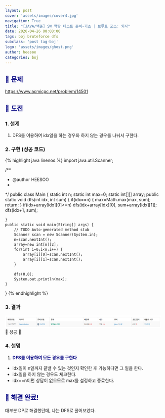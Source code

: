 ```yaml
---
layout: post
cover: 'assets/images/cover4.jpg'
navigation: True
title: "[JAVA/백준] SW 역량 테스트 준비-기초 | 브루트 포스: 퇴사"
date: 2020-04-26 00:00:00
tags: boj bruteforce dfs
subclass: 'post tag-boj'
logo: 'assets/images/ghost.png'
author: heesoo
categories: boj
---
```

## <span style="color:navy">👀 문제</span>
<https://www.acmicpc.net/problem/14501>

## <span style="color:navy">👊 도전</span>

### 1. 설계
1. DFS를 이용하여 idx일을 하는 경우와 하지 않는 경우를 나눠서 구한다.

### 2. 구현 (성공 코드)
{% highlight java linenos %}
import java.util.Scanner;

/**
 * @author HEESOO
 *
 */
public class Main {
	static int n;
	static int max=0;
	static int[][] array;
	public static void dfs(int idx, int sum) {
		if(idx==n) {
			max=Math.max(max, sum);
			return;
		}
		if(idx+array[idx][0]<=n)
			dfs(idx+array[idx][0], sum+array[idx][1]);
		dfs(idx+1, sum);
		
	}
	public static void main(String[] args) {
		// TODO Auto-generated method stub
		Scanner scan = new Scanner(System.in);
		n=scan.nextInt();
		array=new int[n][2];
		for(int i=0;i<n;i++) {
			array[i][0]=scan.nextInt();
			array[i][1]=scan.nextInt();
		}
		
		dfs(0,0);
		System.out.println(max);
	}
}
{% endhighlight %}

### 3. 결과
![실행결과](./assets/images/200426_2.PNG)
🤟 성공 🤟  

### 4. 설명
1. **<span style="color:navy">DFS를 이용하여 모든 경우를 구한다</span>**
- idx일이 n일까지 끝낼 수 있는 것인지 확인한 후 가능하다면 그 일을 한다.
- idx일을 하지 않는 경우도 체크한다.
- idx==n이면 상담이 없으므로 max를 설정하고 종료한다.

## <span style="color:navy">👏 해결 완료!</span>
대부분 DP로 해결했던데, 나는 DFS로 풀어보았다.

